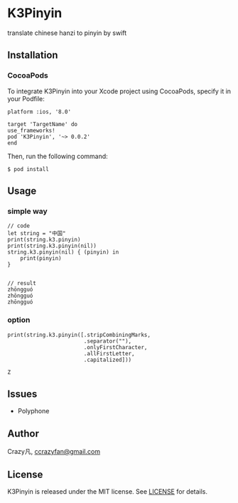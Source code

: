 # K3Pinyin
translate chinese hanzi to pinyin by swift


##  Installation


### CocoaPods


To integrate K3Pinyin into your Xcode project using CocoaPods, specify it in your Podfile:

    platform :ios, '8.0'

    target 'TargetName' do
    use_frameworks!
    pod 'K3Pinyin', '~> 0.0.2'
    end

Then, run the following command:

    $ pod install

## Usage

### simple way

    // code
    let string = "中国"
    print(string.k3.pinyin)
    print(string.k3.pinyin(nil))
    string.k3.pinyin(nil) { (pinyin) in
        print(pinyin)
    }


    // result
    zhōngguó
    zhōngguó
    zhōngguó

### option

    print(string.k3.pinyin([.stripCombiningMarks,
                            .separator(""),
                            .onlyFirstCharacter,
                            .allFirstLetter,
                            .capitalized]))

    Z

## Issues

- Polyphone

## Author
Crazy凡, [ccrazyfan@gmail.com](mailto:ccrazyfan@gmail.com)
## License
K3Pinyin is released under the MIT license. See [LICENSE](https://github.com/CrazyFanFan/K3Pinyin/blob/master/LICENSE) for details.
